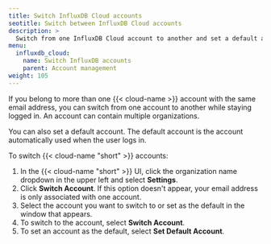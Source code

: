 ```yaml
---
title: Switch InfluxDB Cloud accounts
seotitle: Switch between InfluxDB Cloud accounts
description: >
  Switch from one InfluxDB Cloud account to another and set a default account.  
menu:
  influxdb_cloud:
    name: Switch InfluxDB accounts
    parent: Account management
weight: 105
---
```

If you belong to more than one {{< cloud-name >}} account with the same email address, you can switch from one account to another while staying logged in. An account can contain multiple organizations. 

You can also set a default account. The default account is the account automatically used when the user logs in.

To switch {{< cloud-name "short" >}} accounts:

1. In the {{< cloud-name "short" >}} UI, click the organization name dropdown in the upper left and select **Settings**.
2. Click **Switch Account**. If this option doesn't appear, your email address is only associated with one account.
3. Select the account you want to switch to or set as the default in the window that appears.
4. To switch to the account, select **Switch Account**.
5. To set an account as the default, select **Set Default Account**.
